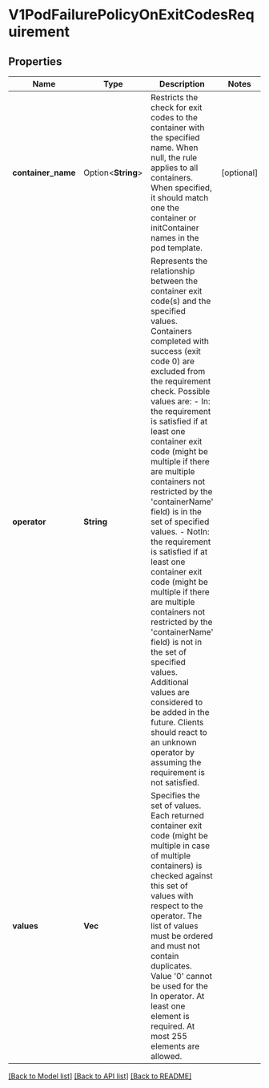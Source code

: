 # V1PodFailurePolicyOnExitCodesRequirement

## Properties

Name | Type | Description | Notes
------------ | ------------- | ------------- | -------------
**container_name** | Option<**String**> | Restricts the check for exit codes to the container with the specified name. When null, the rule applies to all containers. When specified, it should match one the container or initContainer names in the pod template. | [optional]
**operator** | **String** | Represents the relationship between the container exit code(s) and the specified values. Containers completed with success (exit code 0) are excluded from the requirement check. Possible values are:  - In: the requirement is satisfied if at least one container exit code   (might be multiple if there are multiple containers not restricted   by the 'containerName' field) is in the set of specified values. - NotIn: the requirement is satisfied if at least one container exit code   (might be multiple if there are multiple containers not restricted   by the 'containerName' field) is not in the set of specified values. Additional values are considered to be added in the future. Clients should react to an unknown operator by assuming the requirement is not satisfied. | 
**values** | **Vec<i32>** | Specifies the set of values. Each returned container exit code (might be multiple in case of multiple containers) is checked against this set of values with respect to the operator. The list of values must be ordered and must not contain duplicates. Value '0' cannot be used for the In operator. At least one element is required. At most 255 elements are allowed. | 

[[Back to Model list]](../README.md#documentation-for-models) [[Back to API list]](../README.md#documentation-for-api-endpoints) [[Back to README]](../README.md)


